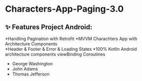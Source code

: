 # Characters-App-Paging-3.0
##  ✨ Features Project Android: 
*Handling Pagination with Retrofit 
*MVVM Charachters App with Architecture Components  
*Header & Footer & Error & Loading States 
*100% Kotlin
Android architecture components
viewBinding
Coroutines
- George Washington
- John Adams
- Thomas Jefferson
